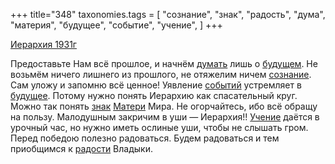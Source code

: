 +++
title="348"
taxonomies.tags = [
 "сознание",
 "знак",
 "радость",
 "дума",
 "материя",
 "будущее",
 "событие",
 "учение",
]
+++

[Иерархия 1931г](/agni/1931)

Предоставьте Нам всё прошлое, и начнём [думать](/tags/дума) лишь о [будущем](/tags/[будущее](/tags/будущее)). Не возьмём ничего лишнего из прошлого, не отяжелим ничем [сознание](/tags/сознание). Сам уложу и запомню всё ценное! Уявление [событий](/tags/событие) устремляет в [будущее](/tags/будущее). Потому нужно понять Иерархию как спасательный круг. Можно так понять [знак](/tags/знак) [Матери](/tags/материя) Мира. Не огорчайтесь, ибо всё обращу на пользу. Малодушным закричим в уши — Иерархия!! [Учение](/tags/учение) даётся в урочный час, но нужно иметь ослиные уши, чтобы не слышать гром. Перед победою полезно радоваться. Будем радоваться и тем приобщимся к [радости](/tags/радость) Владыки.   

